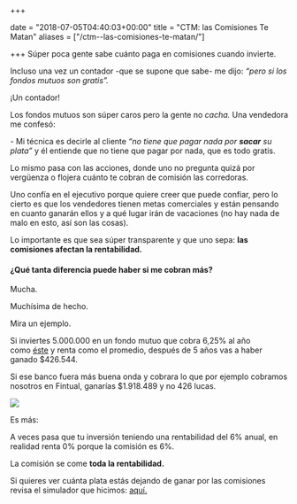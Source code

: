 +++

date = "2018-07-05T04:40:03+00:00"
title = "CTM: las Comisiones Te Matan"
aliases = ["/ctm--las-comisiones-te-matan/"]

+++
Súper poca gente sabe cuánto paga en comisiones cuando invierte.

Incluso una vez un contador -que se supone que sabe- me dijo: _“pero si los fondos mutuos son gratis”._

¡Un contador!

Los fondos mutuos son súper caros pero la gente no _cacha._ Una vendedora me confesó:

_-_ Mi técnica es decirle al cliente _“no tiene que pagar nada por **sacar** su plata”_ y él entiende que no tiene que pagar por nada, que es todo gratis.

Lo mismo pasa con las acciones, donde uno no pregunta quizá por vergüenza o flojera cuánto te cobran de comisión las corredoras.

Uno confía en el ejecutivo porque quiere creer que puede confiar, pero lo cierto es que los vendedores tienen metas comerciales y están pensando en cuanto ganarán ellos y a qué lugar irán de vacaciones (no hay nada de malo en esto, así son las cosas).

Lo importante es que sea súper transparente y que uno sepa: **las comisiones afectan la rentabilidad.**

#### ¿Qué tanta diferencia puede haber si me cobran más?

Mucha.

Muchísima de hecho.

Mira un ejemplo.

Si inviertes 5.000.000 en un fondo mutuo que cobra 6,25% al año como [éste](http://www.banchileinversiones.cl/web/guest/detalle-fondo-mutuo/-/detalle/fondo-mutuo-capitalisa-accionario) y renta como el promedio, después de 5 años vas a haber ganado $426.544.

Si ese banco fuera más buena onda y cobrara lo que por ejemplo cobramos nosotros en Fintual, ganarías $1.918.489 y no 426 lucas.

![](https://cdn-images-1.medium.com/max/800/1\*V-W8uGRHMObmCIjsj6fy3Q.png)

Es más:

A veces pasa que tu inversión teniendo una rentabilidad del 6% anual, en realidad renta 0% porque la comisión es 6%.

La comisión se come **toda la rentabilidad.**

Si quieres ver cuánta plata estás dejando de ganar por las comisiones revisa el simulador que hicimos: [aquí.](http://fintual.com/simulador)